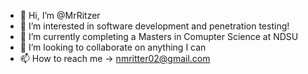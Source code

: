 - 👋 Hi, I’m @MrRitzer
- 👀 I’m interested in software development and penetration testing!
- 🌱 I’m currently completing a Masters in Comupter Science at NDSU
- 💞️ I’m looking to collaborate on anything I can
- 📫 How to reach me -> nmritter02@gmail.com

<!---
MrRitzer/MrRitzer is a ✨ special ✨ repository because its `README.md` (this file) appears on your GitHub profile.
You can click the Preview link to take a look at your changes.
--->
